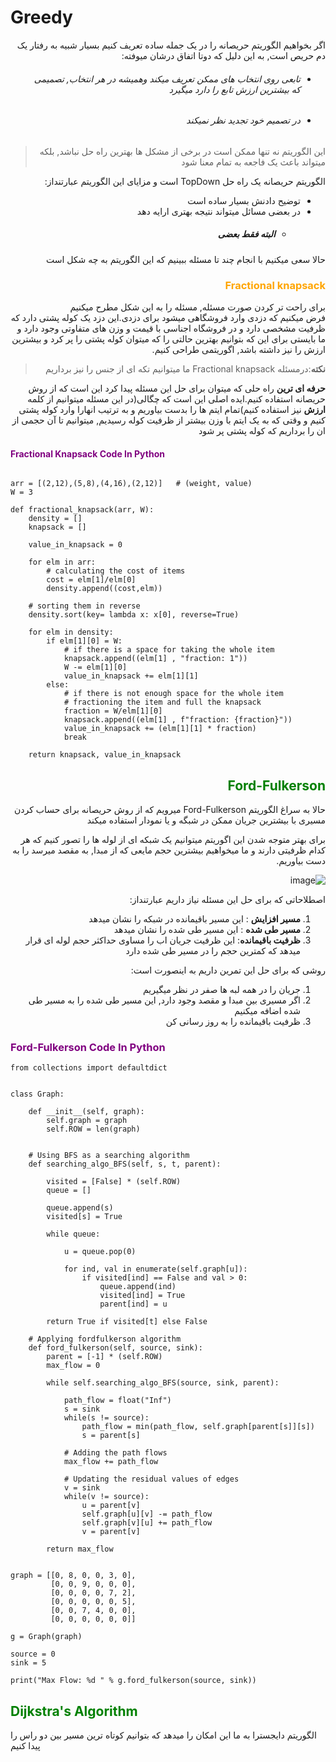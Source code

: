 # Greedy
<div dir="rtl">
اگر بخواهیم الگوریتم حریصانه را در یک جمله ساده تعریف کنیم بسیار شبیه به رفتار یک دم حریص است,  به این دلیل که دوتا اتفاق درشان میوفته:<br>

 - ######  تابعی روی انتخاب های ممکن تعریف میکند وهمیشه در هر انتخاب, تصمیمی که بیشترین ارزش تابع را دارد میگیرد
 - ######  در تصمیم خود تجدید نظر نمیکند

> این الگوریتم نه تنها ممکن است در برخی از مشکل ها بهترین راه حل نباشد,  بلکه میتواند باعث یک فاجعه به تمام معنا شود

الگوریتم حریصانه یک راه حل TopDown است  و مزایای این الگوریتم عبارتنداز:<br>

- 	توضیح دادنش بسیار ساده است
- 	در بعضی مسائل میتواند نتیجه بهتری ارایه دهد
	-  ##### البته فقط بعضی



 حالا سعی میکنیم با انجام چند تا مسئله ببینیم که این الگوریتم به چه شکل است
 
 ### <span style="color:orange"> Fractional knapsack</span>

برای راحت تر کردن صورت مسئله, مسئله را به این شکل مطرح میکنیم<br>
فرض میکنیم که دزدی وارد فروشگاهی میشود برای دزدی.این دزد یک کوله پشتی دارد که ظرفیت مشخصی دارد و در فروشگاه اجناسی با قیمت و وزن های متفاوتی وجود دارد و ما بایستی برای این که بتوانیم بهترین حالتی را که میتوان کوله پشتی را پر کرد و بیشترین ارزش را نیز داشته باشد, اگوریتمی طراحی کنیم.
<BR>
</div>
<div dir="rtl">

>  **نکته**:درمسئله Fractional knapsack ما میتوانیم تکه ای از جنس را نیز برداریم<br>
 
**حرفه ای ترین** راه حلی که میتوان برای حل این مسئله پیدا کرد این است که از روش حریصانه استفاده کنیم.ایده اصلی این است که چگالی(در این مسئله میتوانیم از کلمه **ارزش** نیز استفاده کنیم)تمام ایتم ها را بدست بیاوریم و به ترتیب انهارا وارد کوله پشتی کنیم و وقتی که به یک ایتم با وزن بیشتر از ظرفیت کوله رسیدیم, میتوانیم تا آن حجمی از ان را برداریم که کوله پشتی پر شود
</div>

#### <span style="color:purple">Fractional Knapsack Code In Python</span>

```

arr = [(2,12),(5,8),(4,16),(2,12)]   # (weight, value)
W = 3

def fractional_knapsack(arr, W):
    density = []
    knapsack = []

    value_in_knapsack = 0

    for elm in arr:
    	# calculating the cost of items
        cost = elm[1]/elm[0]
        density.append((cost,elm))
	
    # sorting them in reverse
    density.sort(key= lambda x: x[0], reverse=True)
    
    for elm in density:
        if elm[1][0] = W:
        	# if there is a space for taking the whole item
            knapsack.append((elm[1] , "fraction: 1"))
            W -= elm[1][0]
            value_in_knapsack += elm[1][1]
        else:
        	# if there is not enough space for the whole item
            # fractioning the item and full the knapsack
            fraction = W/elm[1][0]
            knapsack.append((elm[1] , f"fraction: {fraction}"))
            value_in_knapsack += (elm[1][1] * fraction)
            break
    
    return knapsack, value_in_knapsack
```
<div dir="rtl">

## <span style="color:Green">Ford-Fulkerson</span>

حالا به سراغ الگوریتم Ford-Fulkerson میرویم که از روش حریصانه برای حساب کردن مسیری با بیشترین جریان ممکن در شبگه و یا نمودار استفاده میکند<br>

برای بهتر متوجه شدن این اگوریتم میتوانیم یک شبکه ای از لوله ها را تصور کنیم که هر کدام ظرفیتی دارند و ما میخواهیم بیشترین حجم مایعی که از مبدا, به مقصد میرسد را به دست بیاوریم.

![image](https://cdn.programiz.com/sites/tutorial2program/files/flow-network.png)

اصطلاحاتی که برای حل این مسئله نیاز داریم عبارتنداز:

1. **مسیر افزایش** : این مسیر باقیمانده در شبکه را نشان میدهد
2. **مسیر طی شده** : این مسیر طی شده را نشان میدهد
3. **ظرفیت باقیمانده**: این ظرفیت جریان اب را مساوی حداکثر حجم لوله ای قرار میدهد که کمترین حجم را در مسیر طی شده دارد

روشی که برای حل این تمرین داریم به اینصورت است:<br>
1. جریان را در همه لبه ها صفر در نظر میگیریم
2. اگر مسیری بین مبدا و مقصد وجود دارد, این مسیر طی شده را به مسیر طی شده اضافه میکنیم
3. ظرفیت باقیمانده را به روز رسانی کن
</div>

### <span style="color:purple">Ford-Fulkerson Code In Python</span>

```
from collections import defaultdict


class Graph:

    def __init__(self, graph):
        self.graph = graph
        self.ROW = len(graph)


    # Using BFS as a searching algorithm 
    def searching_algo_BFS(self, s, t, parent):

        visited = [False] * (self.ROW)
        queue = []

        queue.append(s)
        visited[s] = True

        while queue:

            u = queue.pop(0)

            for ind, val in enumerate(self.graph[u]):
                if visited[ind] == False and val > 0:
                    queue.append(ind)
                    visited[ind] = True
                    parent[ind] = u

        return True if visited[t] else False

    # Applying fordfulkerson algorithm
    def ford_fulkerson(self, source, sink):
        parent = [-1] * (self.ROW)
        max_flow = 0

        while self.searching_algo_BFS(source, sink, parent):

            path_flow = float("Inf")
            s = sink
            while(s != source):
                path_flow = min(path_flow, self.graph[parent[s]][s])
                s = parent[s]

            # Adding the path flows
            max_flow += path_flow

            # Updating the residual values of edges
            v = sink
            while(v != source):
                u = parent[v]
                self.graph[u][v] -= path_flow
                self.graph[v][u] += path_flow
                v = parent[v]

        return max_flow


graph = [[0, 8, 0, 0, 3, 0],
         [0, 0, 9, 0, 0, 0],
         [0, 0, 0, 0, 7, 2],
         [0, 0, 0, 0, 0, 5],
         [0, 0, 7, 4, 0, 0],
         [0, 0, 0, 0, 0, 0]]

g = Graph(graph)

source = 0
sink = 5

print("Max Flow: %d " % g.ford_fulkerson(source, sink))
```

## <span style="color:Green">Dijkstra's Algorithm</span>
الگوریتم دایجسترا به ما این امکان را میدهد که بتوانیم کوتاه ترین مسیر بین دو راس را پیدا کنیم<br>



</div>






<span style="color:blue">
</span>
